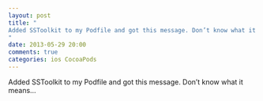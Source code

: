 ```yaml
---
layout: post
title: "
Added SSToolkit to my Podfile and got this message. Don’t know what it means…
"
date: 2013-05-29 20:00
comments: true
categories: ios CocoaPods
---
```


Added SSToolkit to my Podfile and got this message. Don’t know what it means…

